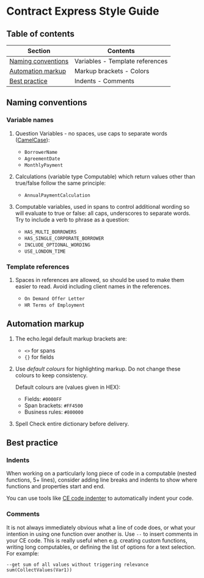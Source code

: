 # Contract Express Style Guide

## Table of contents

Section                     |Contents
----------------------------|----------------
[Naming conventions](#s1-NamingConventions)   |Variables - Template references
[Automation markup](#s2-Markup)   |Markup brackets - Colors
[Best practice](#s3-BestPractice) | Indents - Comments

<a id="s1-NamingConventions"></a>

## Naming conventions

<a id="s1-1-Variables"></a>

### Variable names

1. Question Variables - no spaces, use caps to separate words \([CamelCase](https://en.wikipedia.org/wiki/Camel_case)\):

    * `BorrowerName`
    * `AgreementDate`
    * `MonthlyPayment`

2. Calculations (variable type Computable) which return values other than true/false follow the same principle:

    * `AnnualPaymentCalculation`
    
3. Computable variables, used in spans to control additional wording so will evaluate to true or false: all caps, underscores to separate words. Try to include a verb to phrase as a question:

    * `HAS_MULTI_BORROWERS` 
    * `HAS_SINGLE_CORPORATE_BORROWER`
    * `INCLUDE_OPTIONAL_WORDING`
    *  `USE_LONDON_TIME`

<a id="s1-2-Templates"></a>

### Template references

1. Spaces in references are allowed, so should be used to make them easier to read. Avoid including client names in the references.

    * `On Demand Offer Letter`
    * `HR Terms of Employment`

<a id="s2-Markup"></a>

## Automation markup

1. The echo.legal default markup brackets are:

    * `<>` for spans
    * `{}` for fields

2. Use *default colours* for highlighting markup. Do not change these colours to keep consistency.

    Default colours are (values given in HEX):
    * Fields: `#0000FF`
    * Span brackets: `#FF4500`
    * Business rules: `#800000`

3. Spell Check entire dictionary before delivery.

<a id="s3-BestPractice"></a>

## Best practice

### Indents

When working on a particularly long piece of code in a computable (nested functions, 5+ lines), consider adding line breaks and indents to show where functions and properties start and end.

You can use tools like [CE code indenter](https://kgeorgiadis-law.github.io/ce-formatter/) to automatically indent your code.

### Comments
It is not always immediately obvious what a line of code does, or what your intention in using one function over another is. Use `--` to insert comments in your CE code. This is really useful when e.g. creating custom functions, writing long computables, or defining the list of options for a text selection. For example:

```
--get sum of all values without triggering relevance
sum(CollectValues(Var1))
```
